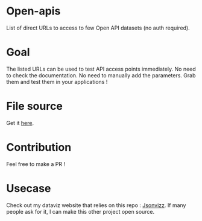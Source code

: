 # Open-apis
List of direct URLs to access to few Open API datasets (no auth required).

# Goal
The listed URLs can be used to test API access points immediately. No need to check the documentation. No need to manually add the parameters. Grab them and test them in your applications !

# File source
Get it [here](src.json).

# Contribution
Feel free to make a PR !

# Usecase
Check out my dataviz website that relies on this repo : [Jsonvizz](https://jsonvizz.jadynekena.com). If many people ask for it, I can make this other project open source.
